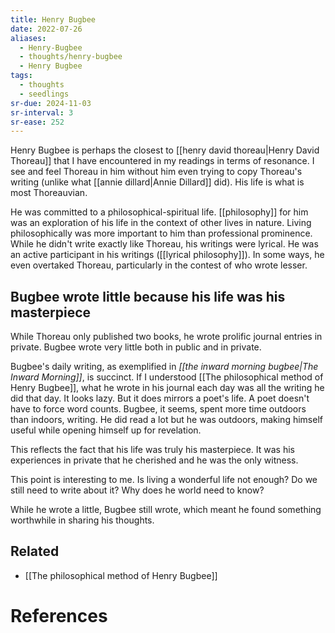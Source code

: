 ```yaml
---
title: Henry Bugbee
date: 2022-07-26
aliases:
  - Henry-Bugbee
  - thoughts/henry-bugbee
  - Henry Bugbee
tags:
  - thoughts
  - seedlings
sr-due: 2024-11-03
sr-interval: 3
sr-ease: 252
---
```

Henry Bugbee is perhaps the closest to [[henry david thoreau|Henry David Thoreau]] that I have encountered in my readings in terms of resonance. I see and feel Thoreau in him without him even trying to copy Thoreau's writing (unlike what [[annie dillard|Annie Dillard]] did). His life is what is most Thoreauvian.

He was committed to a philosophical-spiritual life. [[philosophy]] for him was an exploration of his life in the context of other lives in nature. Living philosophically was more important to him than professional prominence. While he didn't write exactly like Thoreau, his writings were lyrical. He was an active participant in his writings ([[lyrical philosophy]]). In some ways, he even overtaked Thoreau, particularly in the contest of who wrote lesser.

## Bugbee wrote little because his life was his masterpiece

While Thoreau only published two books, he wrote prolific journal entries in private. Bugbee wrote very little both in public and in private.

Bugbee's daily writing, as exemplified in *[[the inward morning bugbee|The Inward Morning]]*, is succinct. If I understood [[The philosophical method of Henry Bugbee]], what he wrote in his journal each day was all the writing he did that day. It looks lazy. But it does mirrors a poet's life. A poet doesn't have to force word counts. Bugbee, it seems, spent more time outdoors than indoors, writing. He did read a lot but he was outdoors, making himself useful while opening himself up for revelation.

This reflects the fact that his life was truly his masterpiece. It was his experiences in private that he cherished and he was the only witness.

This point is interesting to me. Is living a wonderful life not enough? Do we still need to write about it? Why does he world need to know?

While he wrote a little, Bugbee still wrote, which meant he found something worthwhile in sharing his thoughts.

## Related

- [[The philosophical method of Henry Bugbee]]

# References
